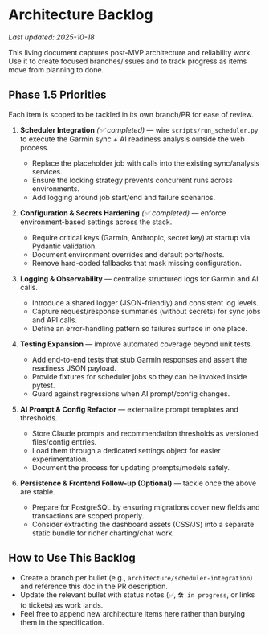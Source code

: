 # Architecture Backlog

_Last updated: 2025-10-18_

This living document captures post-MVP architecture and reliability work. Use it to create focused branches/issues and to track progress as items move from planning to done.

## Phase 1.5 Priorities

Each item is scoped to be tackled in its own branch/PR for ease of review.

1. **Scheduler Integration** _(✅ completed)_ — wire `scripts/run_scheduler.py` to execute the Garmin sync + AI readiness analysis outside the web process.
   - Replace the placeholder job with calls into the existing sync/analysis services.
   - Ensure the locking strategy prevents concurrent runs across environments.
   - Add logging around job start/end and failure scenarios.

2. **Configuration & Secrets Hardening** _(✅ completed)_ — enforce environment-based settings across the stack.
   - Require critical keys (Garmin, Anthropic, secret key) at startup via Pydantic validation.
   - Document environment overrides and default ports/hosts.
   - Remove hard-coded fallbacks that mask missing configuration.

3. **Logging & Observability** — centralize structured logs for Garmin and AI calls.
   - Introduce a shared logger (JSON-friendly) and consistent log levels.
   - Capture request/response summaries (without secrets) for sync jobs and API calls.
   - Define an error-handling pattern so failures surface in one place.

4. **Testing Expansion** — improve automated coverage beyond unit tests.
   - Add end-to-end tests that stub Garmin responses and assert the readiness JSON payload.
   - Provide fixtures for scheduler jobs so they can be invoked inside pytest.
   - Guard against regressions when AI prompt/config changes.

5. **AI Prompt & Config Refactor** — externalize prompt templates and thresholds.
   - Store Claude prompts and recommendation thresholds as versioned files/config entries.
   - Load them through a dedicated settings object for easier experimentation.
   - Document the process for updating prompts/models safely.

6. **Persistence & Frontend Follow-up (Optional)** — tackle once the above are stable.
   - Prepare for PostgreSQL by ensuring migrations cover new fields and transactions are scoped properly.
   - Consider extracting the dashboard assets (CSS/JS) into a separate static bundle for richer charting/chat work.

## How to Use This Backlog

- Create a branch per bullet (e.g., `architecture/scheduler-integration`) and reference this doc in the PR description.
- Update the relevant bullet with status notes (`✅`, `🛠️ in progress`, or links to tickets) as work lands.
- Feel free to append new architecture items here rather than burying them in the specification.
